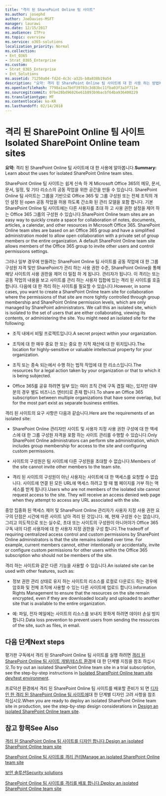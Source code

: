 ```yaml
---
title: "격리 된 SharePoint Online 팀 사이트"
ms.author: josephd
author: JoeDavies-MSFT
manager: laurawi
ms.date: 12/15/2017
ms.audience: ITPro
ms.topic: overview
ms.service: o365-solutions
localization_priority: Normal
ms.collection:
- Ent_O365
- Strat_O365_Enterprise
ms.custom:
- Strat_O365_Enterprise
- Ent_Solutions
ms.assetid: 71250a04-fd2d-4c3c-a32b-b8a838b19a54
description: "요약: 격리 된 SharePoint Online 팀 사이트에 대 한 사용 하는 방법에 대 한 설명입니다."
ms.openlocfilehash: 7798a1aa7bdf39783c3d83bc11fba03f3a3f711e
ms.sourcegitcommit: 07be28bd96826e61b893b9bacbf64ba936400229
ms.translationtype: MT
ms.contentlocale: ko-KR
ms.lasthandoff: 02/14/2018
---
```

# <a name="isolated-sharepoint-online-team-sites"></a><span data-ttu-id="22fc1-103">격리 된 SharePoint Online 팀 사이트</span><span class="sxs-lookup"><span data-stu-id="22fc1-103">Isolated SharePoint Online team sites</span></span>

 <span data-ttu-id="22fc1-104">**요약:** 격리 된 SharePoint Online 팀 사이트에 대 한 사용에 알아봅니다.</span><span class="sxs-lookup"><span data-stu-id="22fc1-104">**Summary:** Learn about the uses for isolated SharePoint Online team sites.</span></span>
  
<span data-ttu-id="22fc1-p101">SharePoint Online 팀 사이트는 쉽게 신속 하 게 Microsoft Office 365의 메모, 문서, 문서, 일정, 및 기타 리소스의 공동 작업을 위한 공간을 만들 수 있습니다. SharePoint Online 팀 사이트는 그룹을 기반으로 Office 365 및 그룹 구성원 또는 전체 조직의 개인 설정 된 open 공동 작업을 허용 하도록 간소화 된 관리 모델을 포함 합니다. 기본 SharePoint Online 팀 사이트에는 다른 사용자를 초대 하 고 사용 권한 설정을 제어 하는 Office 365 그룹의 구성원 수 있습니다.</span><span class="sxs-lookup"><span data-stu-id="22fc1-p101">SharePoint Online team sites are an easy way to quickly create a space for collaboration of notes, documents, articles, a calendar, and other resources in Microsoft Office 365. SharePoint Online team sites are based on an Office 365 group and have a simplified administration model to allow open collaboration with a private set of group members or the entire organization. A default SharePoint Online team site allows members of the Office 365 group to invite other users and control permissions settings.</span></span>
  
<span data-ttu-id="22fc1-p102">그러나 일부 경우에 만들려는 SharePoint Online 팀 사이트를 공동 작업에 대 한 그룹 구성원 자격 및만 SharePoint가 관리 하는 사용 권한 수준, SharePoint Online을 통해 해당 사이트의 사용 권한을 제어 더 밀접 하 게 됩니다. 관리자가 됩니다. 이 격리는 또는 공동 작업의 내용을 보고 사이트를 관리 하는 사용자 집합에 있는 격리 된 사이트를 호출 합니다. 다음에 대 한 격리 하는 사이트를 필요할 수 있습니다.</span><span class="sxs-lookup"><span data-stu-id="22fc1-p102">However, in some cases, you want to create a SharePoint Online team site for collaboration where the permissions of that site are more tightly controlled through group membership and SharePoint Online permission levels, which are only managed by SharePoint administrators. We call this an isolated site, which is isolated to the set of users that are either collaborating, viewing its contents, or administering the site. You might need an isolated site for the following:</span></span>
  
- <span data-ttu-id="22fc1-111">조직 내에서 비밀 프로젝트입니다.</span><span class="sxs-lookup"><span data-stu-id="22fc1-111">A secret project within your organization.</span></span>
    
- <span data-ttu-id="22fc1-112">조직에 대 한 매우 중요 한 또는 중요 한 지적 재산에 대 한 위치입니다.</span><span class="sxs-lookup"><span data-stu-id="22fc1-112">The location for highly-sensitive or valuable intellectual property for your organization.</span></span>
    
- <span data-ttu-id="22fc1-113">조직 또는 종속 되는에서 수행 하는 법적 작업에 대 한 리소스입니다.</span><span class="sxs-lookup"><span data-stu-id="22fc1-113">The resources for a legal action taken by your organization or that to which it is being subjected.</span></span>
    
- <span data-ttu-id="22fc1-114">Office 365를 공유 하려면 일부 있는 여러 조직 간에 구독 겹칠 때는, 있지만 대부분의 경우 별도 비즈니스 엔터티로 존재 합니다.</span><span class="sxs-lookup"><span data-stu-id="22fc1-114">To share an Office 365 subscription between multiple organizations that have some overlap, but for the most part exist as separate business entities.</span></span>
    
<span data-ttu-id="22fc1-115">격리 된 사이트의 요구 사항은 다음과 같습니다.</span><span class="sxs-lookup"><span data-stu-id="22fc1-115">Here are the requirements of an isolated site:</span></span>
  
- <span data-ttu-id="22fc1-116">SharePoint Online 관리자만 사이트 및 사용자 지정 사용 권한 구성에 대 한 액세스에 대 한 그룹 구성원 자격을 포함 하는 사이트 관리를 수행할 수 있습니다.</span><span class="sxs-lookup"><span data-stu-id="22fc1-116">Only SharePoint Online administrators can perform site administration, which includes group membership for access to the site and configuring custom permissions.</span></span>
    
- <span data-ttu-id="22fc1-117">사이트의 구성원은 팀 사이트에 다른 구성원을 초대할 수 없습니다.</span><span class="sxs-lookup"><span data-stu-id="22fc1-117">Members of the site cannot invite other members to the team site.</span></span>
    
- <span data-ttu-id="22fc1-p103">격리 된 사이트의 구성원이 아닌 사용자는 사이트에 대 한 액세스를 요청할 수 없습니다. 사이트에 연결 된 모든 URL에 액세스 하려고 할 때 웹 페이지를 거부 하는 액세스를 받게 됩니다.</span><span class="sxs-lookup"><span data-stu-id="22fc1-p103">Users who are not members of the isolated site cannot request access to the site. They will receive an access denied web page when they attempt to access any URL associated with the site.</span></span>
    
<span data-ttu-id="22fc1-p104">중앙 집중화 된 액세스 제어 및 SharePoint Online 관리자가 사용자 지정 사용 권한 요구의 단점은 시간에 따른 사이트 남아 격리 된 것입니다. 예, 현재 구성원 수는 없습니다, 그리고 의도적으로 또는 실수로, 초대 또는 사이트의 구성원이 아니어야가 Office 365 구독 내의 다른 사용자에 대 한 사용자 지정 권한을 구성 합니다.</span><span class="sxs-lookup"><span data-stu-id="22fc1-p104">The tradeoff of requiring centralized access control and custom permissions by SharePoint Online administrators is that the site remains isolated over time. For example, current members cannot, either intentionally or accidentally, invite or configure custom permissions for other users within the Office 365 subscription who should not be members of the site.</span></span>
  
<span data-ttu-id="22fc1-122">격리 하는 사이트와 같은 다른 기능을 사용할 수 있습니다.</span><span class="sxs-lookup"><span data-stu-id="22fc1-122">An isolated site can be used with other features, such as:</span></span>
  
- <span data-ttu-id="22fc1-123">정보 권한 관리 상태로 유지 하는 사이트의 리소스를 로컬로 다운로드 하는 경우에 암호화 및 전체 조직에 사용할 수 있는 다른 사이트에 업로드 합니다.</span><span class="sxs-lookup"><span data-stu-id="22fc1-123">Information Rights Management to ensure that the resources on the site remain encrypted, even if they are downloaded locally and uploaded to another site that is available to the entire organization.</span></span>
    
- <span data-ttu-id="22fc1-124">예: 파일, 전자 메일에는 사이트의 리소스를 보내지 못하게 하려면 데이터 손실 방지 합니다.</span><span class="sxs-lookup"><span data-stu-id="22fc1-124">Data loss prevention to prevent users from sending the resources of the site, such as files, in email.</span></span>
    
## <a name="next-steps"></a><span data-ttu-id="22fc1-125">다음 단계</span><span class="sxs-lookup"><span data-stu-id="22fc1-125">Next steps</span></span>

<span data-ttu-id="22fc1-126">평가판 구독에서 격리 된 SharePoint Online 팀 사이트를 실행 하려면 [격리 된 SharePoint Online 팀 사이트 개발/테스트 환경](isolated-sharepoint-online-team-site-dev-test-environment.md)에 대 한 단계별 지침을 참조 하십시오.</span><span class="sxs-lookup"><span data-stu-id="22fc1-126">To try out an isolated SharePoint Online team site in a trial subscription, see the step-by-step instructions in [Isolated SharePoint Online team site dev/test environment](isolated-sharepoint-online-team-site-dev-test-environment.md).</span></span>
  
<span data-ttu-id="22fc1-127">프로덕션 환경에서 격리 된 SharePoint Online 팀 사이트를 배포할 준비가 되 면 [디자인 한 격리 된 SharePoint Online 팀 사이트에](design-an-isolated-sharepoint-online-team-site.md)대 한 단계별 디자인 고려 사항을 참조 하십시오.</span><span class="sxs-lookup"><span data-stu-id="22fc1-127">When you are ready to deploy an isolated SharePoint Online team site in production, see the step-by-step design considerations in [Design an isolated SharePoint Online team site](design-an-isolated-sharepoint-online-team-site.md).</span></span>
  
## <a name="see-also"></a><span data-ttu-id="22fc1-128">참고 항목</span><span class="sxs-lookup"><span data-stu-id="22fc1-128">See Also</span></span>

[<span data-ttu-id="22fc1-129">격리 된 SharePoint Online 팀 사이트를 디자인 합니다.</span><span class="sxs-lookup"><span data-stu-id="22fc1-129">Design an isolated SharePoint Online team site</span></span>](design-an-isolated-sharepoint-online-team-site.md)
  
[<span data-ttu-id="22fc1-130">SharePoint Online 팀 사이트를 격리 관리</span><span class="sxs-lookup"><span data-stu-id="22fc1-130">Manage an isolated SharePoint Online team site</span></span>](manage-an-isolated-sharepoint-online-team-site.md)
  
[<span data-ttu-id="22fc1-131">보안 솔루션</span><span class="sxs-lookup"><span data-stu-id="22fc1-131">Security solutions</span></span>](security-solutions.md)

[<span data-ttu-id="22fc1-132">SharePoint Online 팀 사이트를 격리를 배포 합니다.</span><span class="sxs-lookup"><span data-stu-id="22fc1-132">Deploy an isolated SharePoint Online team site</span></span>](deploy-an-isolated-sharepoint-online-team-site.md)


